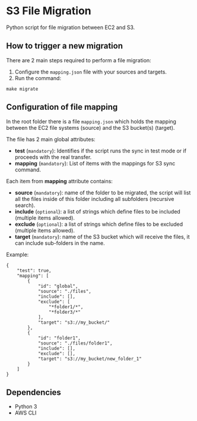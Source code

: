 # S3 File Migration

Python script for file migration between EC2 and S3.

## How to trigger a new migration

There are 2 main steps required to perform a file migration:

1. Configure the `mapping.json` file with your sources and targets.
2. Run the command:

```
make migrate
```

## Configuration of file mapping

In the root folder there is a file `mapping.json` which holds the mapping between the EC2 file systems (source) and the S3 bucket(s) (target).

The file has 2 main global attributes:

- **test** (`mandatory`): Identifies if the script runs the sync in test mode or if proceeds with the real transfer.
- **mapping** (`mandatory`): List of items with the mappings for S3 sync command.

Each item from **mapping** attribute contains:

- **source** (`mandatory`): name of the folder to be migrated, the script will list all the files inside of this folder including all subfolders (recursive search).
- **include** (`optional`): a list of strings which define files to be included (multiple items allowed).
- **exclude** (`optional`): a list of strings which define files to be excluded (multiple items allowed).
- **target** (`mandatory`): name of the S3 bucket which will receive the files, it can include sub-folders in the name.

Example:

```
{
    "test": true,
    "mapping": [
        {
            "id": "global",
            "source": "./files",
            "include": [],
            "exclude": [
                "*folder1/*",
                "*folder3/*"
            ],
            "target": "s3://my_bucket/"
        },
        {
            "id": "folder1",
            "source": "./files/folder1",
            "include": [],
            "exclude": [],
            "target": "s3://my_bucket/new_folder_1"
        }
    ]
}
```

## Dependencies

- Python 3
- AWS CLI